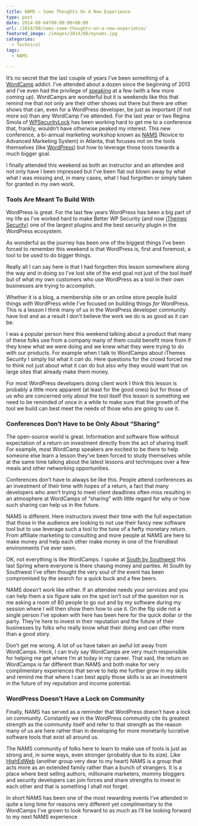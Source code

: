```yaml
---
title: NAMS – Some Thoughts On A New Experience
type: post
date: 2014-08-04T00:00:00+00:00
url: /2014/08/nams-some-thoughts-on-a-new-experience/
featured_image: /images/2014/08/mynams.jpg
categories:
  - Technical
tags:
  - NAMS

---
```

It’s no secret that the last couple of years I’ve been something of a <a title="WordCamp Central" href="http://wordcamp.org" target="_blank" rel="noopener noreferrer">WordCamp</a> addict. I’ve attended about a dozen since the beginning of 2013 and I’ve even had the privilege of [speaking][1] at a few (with a few more coming up). WordCamps are wonderful but it is weekends like this that remind me that not only are their other shows out there but there are other shows that can, even for a WordPress developer, be just as important (if not more so) than any WordCamp I’ve attended.
For the last year or two Regina Smola of <a title="WPSecurityLock" href="http://wpsecuritylock.com" target="_blank" rel="noopener noreferrer">WPSecurityLock</a> has been working hard to get me to a conference that, frankly, wouldn’t have otherwise peaked my interest. This new conference, a bi-annual marketing workshop known as <a title="MyNAMS" href="http://mynams.com" target="_blank" rel="noopener noreferrer">NAMS</a> (Novice to Advanced Marketing System) in Atlanta, that focuses not on the tools themselves (like <a title="WordPress.org" href="http://wordpress.org" target="_blank" rel="noopener noreferrer">WordPress</a>) but how to leverage those tools towards a much bigger goal.

I finally attended this weekend as both an instructor and an attendee and not only have I been impressed but I’ve been flat out blown away by what what I was missing and, in many cases, what I had forgotten or simply taken for granted&nbsp;in my own work.

### Tools Are Meant To Build With

WordPress is great. For the last few years WordPress has been a big part of my life as I’ve worked hard to make Better WP Security (and now <a title="iThemes Security Pro" href="http://ithemes.com/security" target="_blank" rel="noopener noreferrer">iThemes Security</a>) one of the largest plugins and the best security plugin in the WordPress ecosystem.

As wonderful as the journey has been one of the biggest things I’ve been forced to remember this weekend is that WordPress is, first and foremost, a tool to be used to do bigger things.

Really all I can say here is that I had forgotten this lesson somewhere along the way and in doing so I’ve lost site of the end goal not just of the tool itself but of what my own customers who use WordPress as a tool in their own businesses are trying to accomplish.

Whether it is a blog, a membership&nbsp;site or an online store people build things _with_ WordPress while&nbsp;I’ve focused on building things _for_ WordPress. This is a lesson I think many of us in the WordPress developer community have lost and as a result I don’t believe the work we do is as good as it can be.

I was a popular person here this weekend talking about a product that many of these folks use from a company many of them could benefit more from if they knew what we were doing and we knew what they were trying to do with our products. For example&nbsp;when I talk to WordCamps about iThemes Security I simply list what it _can_ do. Here questions for the crowd forced me to think not just about what it can do but also _why_ they would want that on large sites that already make them money.

For most WordPress developers doing client work I think this lesson is probably a little more apparent (at least for the good ones) but for those of us who are concerned only about the tool itself this lesson is something we need to be reminded of once in a while to make sure that the growth of the tool we build can best meet the needs of those who are going to use it.

### Conferences Don’t Have to be Only About “Sharing”

The open-source world is great. Information and software flow without expectation of a return on investment directly from the act of sharing itself. For example, most WordCamp speakers are excited to be there to help someone else learn a lesson they’ve been forced to study themselves while at the same time talking about the latest lessons and techniques over a few meals and other networking opportunities.

Conferences don’t have to always be like this. People attend conferences as an investment of their time with hopes of a return, a fact that many developers who aren’t trying to meet client deadlines&nbsp;often miss resulting in an atmosphere at WordCamps of “sharing” with little regard for why or how such sharing can help us in the future.

NAMS is different. Here instructors invest their time with the full expectation that those in the audience are looking to not use their fancy new software tool but to use leverage such a tool to the tune of a hefty monetary return. From affiliate marketing to consulting and more people at NAMS are here to make money and help each other make money in one of the friendliest environments I’ve ever seen.

OK, not everything is like WordCamps. I spoke at <a title="South by Southwest" href="http://sxsw.com" target="_blank" rel="noopener noreferrer">South by Southwest</a> this last Spring where everyone is there chasing money and parties. At South by Southwest I’ve often thought the very soul of the event has been compromised by the search for a quick buck and a few beers.

NAMS doesn’t work like either. If an attendee needs your services and you can help them a six figure sale on the spot isn’t out of the question nor is me asking a room of 80 people to go out and by my software during my session where I will then show them how to use it. On the flip side not a single person I’ve spoken with here has been here for the quick dollar or the party. They’re here to invest in their reputation and the future of their businesses by folks who really know what their doing and can offer more than a good story.

Don’t get me wrong. A lot of us have taken an awful lot away from WordCamps. Heck, I can truly say WordCamps are very much responsible for helping me get where I’m at today in my career. That said, the return on WordCamps is far different than NAMS and both make for very complimentary experiences that serve to help me further grow in my skills and remind me that where I can best apply those skills is as an investment in the future of my reputation and income potential.

### WordPress Doesn’t Have a Lock on Community

Finally, NAMS has served as a reminder that WordPress doesn’t have a lock on community. Constantly we in the WordPress community cite&nbsp;its greatest strength as the community itself and refer to&nbsp;that strength as the reason many of us are here rather than in developing for more monetarily lucrative software tools that exist all around us.

The NAMS community of folks here to learn to make use of tools is just as strong and, in some ways, even stronger (probably due to its size). Like <a title="HighEdWeb" href="http://www.highedweb.org" target="_blank" rel="noopener noreferrer">HighEdWeb</a> (another group very dear to my heart) NAMS is a group that acts more as an extended family rather than a bunch of strangers. It is a place where best selling authors, millionaire marketers, mommy bloggers and security developers can join forces and share strengths to invest in each other and that is something I shall not forget.

In short NAMS has been one of the most rewarding events I’ve attended in quite a long time for reasons very different yet complimentary to the WordCamps I’ve grown to look forward to as much as I’ll be looking forward to my next NAMS experience

 [1]: /speaking/